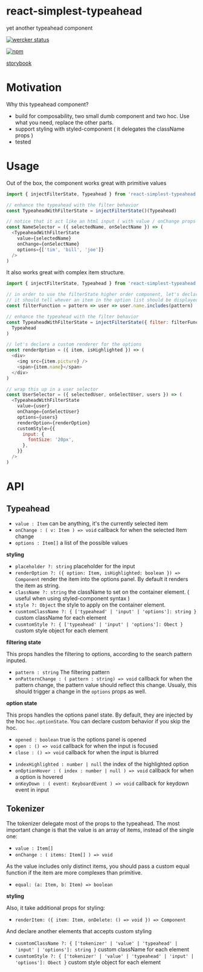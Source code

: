 # react-simplest-typeahead

yet another typeahead component

[![wercker status](https://app.wercker.com/status/315b74edfe5584956bf25ce9d92109c4/s/master "wercker status")](https://app.wercker.com/project/byKey/315b74edfe5584956bf25ce9d92109c4)

[![npm](https://img.shields.io/npm/v/react-simplest-typeahead.svg)](https://www.npmjs.com/package/react-simplest-typeahead)

[storybook](https://platane.github.io/react-simplest-typeahead)

# Motivation

Why this typeahead component?

* build for composability, two small dumb component and two hoc. Use what you
  need, replace the other parts.
* support styling with styled-component ( it delegates the className props )
* tested

# Usage

Out of the box, the component works great with primitive values

```js
import { injectFilterState, Typeahead } from 'react-simplest-typeahead'

// enhance the typeahead with the filter behavior
const TypeaheadWithFilterState = injectFilterState()(Typeahead)

// notice that it act like an html input ( with value / onChange props )
const NameSelector = ({ selectedName, onSelectName }) => (
  <TypeaheadWithFilterState
    value={selectedName}
    onChange={onSelectName}
    options={['tim', 'bill', 'joe']}
  />
)
```

It also works great with complex item structure.

```js
import { injectFilterState, Typeahead } from 'react-simplest-typeahead'

// in order to use the filterState higher order component, let's declare a filter function
// it should tell whever an item in the option list should be displayed according to the pattern inputed
const filterFunction = pattern => user => user.name.includes(pattern)

// enhance the typeahead with the filter behavior
const TypeaheadWithFilterState = injectFilterState({ filter: filterFunction })(
  Typeahead
)

// let's declare a custom renderer for the options
const renderOption = ({ item, isHighlighted }) => (
  <div>
    <img src={item.picture} />
    <span>{item.name}</span>
  </div>
)

// wrap this up in a user selector
const UserSelector = ({ selectedUser, onSelectUser, users }) => (
  <TypeaheadWithFilterState
    value={user}
    onChange={onSelectUser}
    options={users}
    renderOption={renderOption}
    customStyle={{
      input: {
        fontSize: '20px',
      },
    }}
  />
)
```

# API

## Typeahead

* `value : Item` can be anything, it's the currently selected item
* `onChange : ( v: Item ) => void` callback for when the selected Item change
* `options : Item[]` a list of the possible values

**styling**

* `placeholder ?: string` placeholder for the input
* `renderOption ?: ({ option: Item, isHighlighted: boolean }) => Component`
  render the item into the options panel. By default it renders the item as
  string.
* `className ?: string` the className to set on the container element. ( useful
  when using styled-component syntax )
* `style ?: Object` the style to apply on the container element.
* `cusmtomClassName ?: { ['typeahead' | 'input' | 'options']: string }` custom
  className for each element
* `cusmtomStyle ?: { ['typeahead' | 'input' | 'options']: Obect }` custom style
  object for each element

**filtering state**

This props handles the filtering to options, according to the search pattern
inputed.

* `pattern : string` The filtering pattern
* `onPatternChange : ( pattern : string) => void` callback for when the pattern
  change, the pattern value should reflect this change. Usualy, this should
  trigger a change in the `options` props as well.

**option state**

This props handles the options panel state. By default, they are injected by the
hoc `hoc.optionState`. You can declare custom behavior if you skip the hoc.

* `opened : boolean` true is the options panel is opened
* `open : () => void` callback for when the input is focused
* `close : () => void` callback for when the input is blurred

- `indexHighlighted : number | null` the index of the highlighted option
- `onOptionHover : ( index : number | null ) => void` callback for when a option
  is hovered
- `onKeyDown : ( event: KeyboardEvent ) => void` callback for keydown event in
  input

## Tokenizer

The tokenizer delegate most of the props to the typeahead. The most important
change is that the value is an array of items, instead of the single one:

* `value : Item[]`
* `onChange : ( items: Item[] ) => void`

As the value includes only distinct items, you should pass a custom equal
function if the item are more complexes than primitive.

* `equal: (a: Item, b: Item) => boolean`

**styling**

Also, it take additional props for styling:

* `renderItem: ({ item: Item, onDelete: () => void }) => Component`

And declare another elements that accepts custom styling

* `cusmtomClassName ?: { ['tokenizer' | 'value' | 'typeahead' | 'input' |
  'options']: string }` custom className for each element
* `cusmtomStyle ?: { ['tokenizer' | 'value' | 'typeahead' | 'input' |
  'options']: Obect }` custom style object for each element
